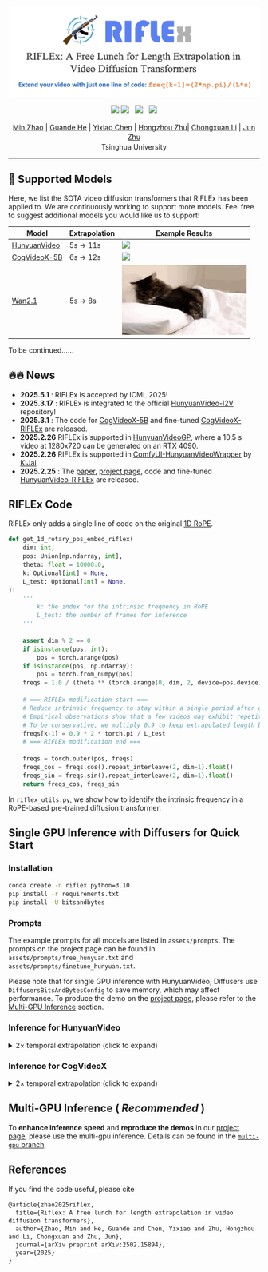 
<div align="center">
<img src='assets/riflex.png'></img>

<a href="https://huggingface.co/papers/2502.15894"><img src="https://img.shields.io/static/v1?label=Daily papers&message=HuggingFace&color=yellow"></a>
<a href='https://riflex-video.github.io/'><img src='https://img.shields.io/badge/Project-Page-Green'></a> &nbsp; 
<a href='https://arxiv.org/pdf/2502.15894'><img src='https://img.shields.io/badge/arXiv-2502.15894-b31b1b.svg'></a> &nbsp;
<a href='https://www.youtube.com/watch?v=taofoXDsKGk'><img src='https://img.shields.io/badge/Youtube-Video-b31b1b.svg'></a><br>



<div>
    <a href="https://gracezhao1997.github.io/" target="_blank">Min Zhao</a><sup></sup> | 
    <a href="https://guandehe.github.io/" target="_blank">Guande He</a><sup></sup> | 
    <a href="https://github.com/Chyxx" target="_blank">Yixiao Chen</a><sup></sup> | 
    <a href="https://zhuhz22.github.io/" target="_blank">Hongzhou Zhu</a><sup></sup>|
<a href="https://zhenxuan00.github.io/" target="_blank">Chongxuan Li</a><sup></sup> | 
    <a href="https://ml.cs.tsinghua.edu.cn/~jun/index.shtml" target="_blank">Jun Zhu</a><sup></sup>
</div>
<div>
    <sup></sup>Tsinghua University
</div>



</div>

---

## 🎉 Supported Models
Here, we list the SOTA video diffusion transformers that RIFLEx has been applied to. We are continuously working to support more models. Feel free to suggest additional models you would like us to support!


| Model                                                   | Extrapolation | Example Results                                              |  
|---------------------------------------------------------|---------------|--------------------------------------------------------------|  
| [HunyuanVideo](https://github.com/Tencent/HunyuanVideo) | 5s -> 11s     | <img src=assets/example/hun-free-RIFLEx.gif width="250">     | 
| [CogVideoX-5B](https://github.com/THUDM/CogVideo)       | 6s -> 12s     | <img src=assets/example/cog-finetune-RIFLEx.gif width="250"> |
| [Wan2.1](https://github.com/Wan-Video/Wan2.1)             | 5s -> 8s     | <img src=assets/example/wan-free.gif width="250">            |

To be continued…… 

## 🔥🔥 News
- **2025.5.1** : RIFLEx is accepted by ICML 2025!
- **2025.3.17** : RIFLEx is integrated to the official [HunyuanVideo-I2V](https://github.com/Tencent/HunyuanVideo-I2V) repository!
- **2025.3.1** : The code for [CogVideoX-5B](https://github.com/THUDM/CogVideo) and fine-tuned [CogVideoX-RIFLEx](https://huggingface.co/thu-ml/CogVideoX-RIFLEx-diffusers/tree/main) are released.
- **2025.2.26** RIFLEx is supported in [HunyuanVideoGP](https://github.com/deepbeepmeep/HunyuanVideoGP), where a 10.5 s video at 1280x720 can be generated on an RTX 4090.
- **2025.2.26** RIFLEx is supported in [ComfyUI-HunyuanVideoWrapper](https://github.com/kijai/ComfyUI-HunyuanVideoWrapper) by [KiJai](https://github.com/kijai).
- **2025.2.25** : The [paper](https://arxiv.org/pdf/2502.15894), [project page](https://riflex-video.github.io/), code and fine-tuned [HunyuanVideo-RIFLEx](https://huggingface.co/thu-ml/Hunyuan-RIFLEx-diffusers) are released.


## RIFLEx Code
RIFLEx only adds a single line of code on the original [1D RoPE](https://github.com/huggingface/diffusers/blob/9c7e205176c30b27c5f44ec7650a8dfcc12dde86/src/diffusers/models/embeddings.py#L1105).
```python
def get_1d_rotary_pos_embed_riflex(
    dim: int,
    pos: Union[np.ndarray, int],
    theta: float = 10000.0,
    k: Optional[int] = None,
    L_test: Optional[int] = None,
):
    '''
        k: the index for the intrinsic frequency in RoPE
        L_test: the number of frames for inference
    '''
    
    assert dim % 2 == 0
    if isinstance(pos, int):
        pos = torch.arange(pos)
    if isinstance(pos, np.ndarray):
        pos = torch.from_numpy(pos)
    freqs = 1.0 / (theta ** (torch.arange(0, dim, 2, device=pos.device)[: (dim // 2)].float() / dim)) 

    # === RIFLEx modification start ===
    # Reduce intrinsic frequency to stay within a single period after extrapolation (Eq.(8)).
    # Empirical observations show that a few videos may exhibit repetition in the tail frames.
    # To be conservative, we multiply 0.9 to keep extrapolated length below 90% of a period. 
    freqs[k-1] = 0.9 * 2 * torch.pi / L_test
    # === RIFLEx modification end ===

    freqs = torch.outer(pos, freqs)  
    freqs_cos = freqs.cos().repeat_interleave(2, dim=1).float()  
    freqs_sin = freqs.sin().repeat_interleave(2, dim=1).float()  
    return freqs_cos, freqs_sin
```
In `riflex_utils.py`, we show how to identify the intrinsic frequency in a RoPE-based pre-trained diffusion transformer.

## Single GPU Inference with Diffusers for Quick Start
### Installation
```bash
conda create -n riflex python=3.10
pip install -r requirements.txt
pip install -U bitsandbytes
```

### Prompts
The example prompts for all models are listed in `assets/prompts`. The prompts on the project page can be found in `assets/prompts/free_hunyuan.txt` and `assets/prompts/finetune_hunyuan.txt`. 

Please note that for single GPU inference with HunyuanVideo, Diffusers use `DiffusersBitsAndBytesConfig` to save memory, which may affect performance. To produce the demo on the [project page](https://riflex-video.github.io/), please refer to the [Multi-GPU Inference](#multi-gpu-inference--recommended-) section.

### Inference for HunyuanVideo

<details>
<summary> 2× temporal extrapolation (click to expand)</summary>

For training-free: 
```bash
python hunyuanvideo.py --k 4 --N_k 50 --num_frames 261 --prompt "A white and orange tabby cat is seen happily darting through a dense garden, as if chasing something. Its eyes are wide and happy as it jogs forward, scanning the branches, flowers, and leaves as it walks. The path is narrow as it makes its way between all the plants. the scene is captured from a ground-level angle, following the cat closely, giving a low and intimate perspective. The image is cinematic with warm tones and a grainy texture. The scattered daylight between the leaves and plants above creates a warm contrast, accentuating the cat’s orange fur. The shot is clear and sharp, with a shallow depth of field."
```

For fine-tuned [HunyuanVideo-RIFLEx](https://huggingface.co/thu-ml/Hunyuan-RIFLEx-diffusers): 

```bash
python hunyuanvideo.py --k 4 --N_k 66 --num_frames 261 --finetune --model_id "thu-ml/Hunyuan-RIFLEx-diffusers" --prompt "3D animation of a small, round, fluffy creature with big, expressive eyes explores a vibrant, enchanted forest. The creature, a whimsical blend of a rabbit and a squirrel, has soft blue fur and a bushy, striped tail. It hops along a sparkling stream, its eyes wide with wonder. The forest is alive with magical elements: flowers that glow and change colors, trees with leaves in shades of purple and silver, and small floating lights that resemble fireflies. The creature stops to interact playfully with a group of tiny, fairy-like beings dancing around a mushroom ring. The creature looks up in awe at a large, glowing tree that seems to be the heart of the forest."
```
> Note that the current version of diffusers only supports single-GPU inference. If there are multiple GPUs in the environment, please specify one by exporting CUDA_VISIBLE_DEVICES.
</details>

### Inference for CogVideoX

<details>

<summary> 2× temporal extrapolation (click to expand)</summary>

For training-free: 
```bash
python cogvideox.py --k 2 --N_k 20 --num_frames 97 --prompt "3D animation of a small, round, fluffy creature with big, expressive eyes explores a vibrant, enchanted forest. The creature, a whimsical blend of a rabbit and a squirrel, has soft blue fur and a bushy, striped tail. It hops along a sparkling stream, its eyes wide with wonder. The forest is alive with magical elements: flowers that glow and change colors, trees with leaves in shades of purple and silver, and small floating lights that resemble fireflies. The creature stops to interact playfully with a group of tiny, fairy-like beings dancing around a mushroom ring. The creature looks up in awe at a large, glowing tree that seems to be the heart of the forest."
```

For fine-tuned [CogVideoX-RIFLEx](https://huggingface.co/thu-ml/CogVideoX-RIFLEx-diffusers/tree/main): 
```bash
python cogvideox.py --k 2 --N_k 25 --num_frames 97 --finetune --model_id "thu-ml/CogVideoX-RIFLEx-diffusers" --prompt "A drone camera circles around a beautiful historic church built on a rocky outcropping along the Amalfi Coast, the view showcases historic and magnificent architectural details and tiered pathways and patios, waves are seen crashing against the rocks below as the view overlooks the horizon of the coastal waters and hilly landscapes of the Amalfi Coast Italy, several distant people are seen walking and enjoying vistas on patios of the dramatic ocean views, the warm glow of the afternoon sun creates a magical and romantic feeling to the scene, the view is stunning captured with beautiful photography."
```
</details>

## Multi-GPU Inference ( *Recommended* )
To **enhance inference speed** and **reproduce the demos** in our [project page](https://riflex-video.github.io/), please use the multi-gpu inference. Details can be found in the [`multi-gpu` branch](https://github.com/thu-ml/RIFLEx/tree/multi-gpu).

## References
If you find the code useful, please cite
```
@article{zhao2025riflex,
  title={Riflex: A free lunch for length extrapolation in video diffusion transformers},
  author={Zhao, Min and He, Guande and Chen, Yixiao and Zhu, Hongzhou and Li, Chongxuan and Zhu, Jun},
  journal={arXiv preprint arXiv:2502.15894},
  year={2025}
}
```
